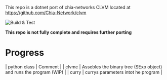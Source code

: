 This repo is a dotnet port of chia-networks CLVM located at https://github.com/Chia-Network/clvm

![Build & Test](https://github.com/KevinOnFrontEnd/clvm-dotnet/actions/workflows/build_and_test.yml/badge.svg)

**This repo is not fully complete and requires further porting**

# Progress
| python class   | Comment |
| clvmc   | Assebles the binary tree (SExp object) and runs the program (WIP) | 
| curry   | currys parameters intot he program |













